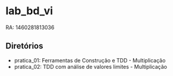 # lab_bd_vi
RA: 1460281813036

## Diretórios

* pratica_01: Ferramentas de Construção e TDD - Multiplicação
* pratica_02: TDD com análise de valores limites - Multiplicação